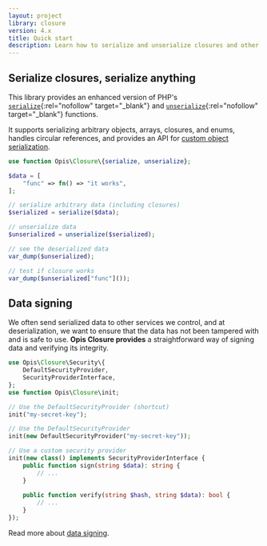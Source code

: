 ```yaml
---
layout: project
library: closure
version: 4.x
title: Quick start
description: Learn how to serialize and unserialize closures and other arbitrary data
---
```


## Serialize closures, serialize anything

This library provides an enhanced version of PHP's
[`serialize`](https://www.php.net/manual/en/function.serialize.php){:rel="nofollow" target="_blank"} and 
[`unserialize`](https://www.php.net/manual/en/function.unserialize.php){:rel="nofollow" target="_blank"} functions.

It supports serializing arbitrary objects, arrays, closures, and enums, handles circular references, and provides an 
API for [custom object serialization](./objects.html).

```php
use function Opis\Closure\{serialize, unserialize};

$data = [
    "func" => fn() => "it works",
];

// serialize arbitrary data (including closures)
$serialized = serialize($data);

// unserialize data
$unserialized = unserialize($serialized);

// see the deserialized data
var_dump($unserialized);

// test if closure works
var_dump($unserialized["func"]());
```

## Data signing

We often send serialized data to other services we control, and at deserialization, we want to ensure 
that the data has not been tampered with and is safe to use. **Opis Closure provides** a straightforward 
way of signing data and verifying its integrity.

```php
use Opis\Closure\Security\{
    DefaultSecurityProvider,
    SecurityProviderInterface,
};
use function Opis\Closure\init;

// Use the DefaultSecurityProvider (shortcut)
init("my-secret-key");

// Use the DefaultSecurityProvider
init(new DefaultSecurityProvider("my-secret-key"));

// Use a custom security provider
init(new class() implements SecurityProviderInterface {
    public function sign(string $data): string {
        // ...
    }
    
    public function verify(string $hash, string $data): bool {
        // ...
    }
});
```

Read more about [data signing](./security.html).
